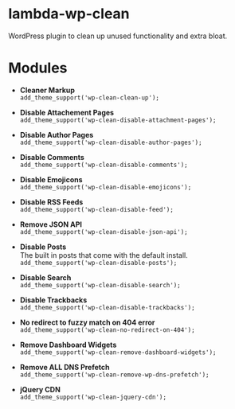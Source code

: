 # lambda-wp-clean
WordPress plugin to clean up unused functionality and extra bloat.

# Modules #

* **Cleaner Markup**<br>
`add_theme_support('wp-clean-clean-up');`

* **Disable Attachement Pages**<br>
`add_theme_support('wp-clean-disable-attachment-pages');`

* **Disable Author Pages**<br>
`add_theme_support('wp-clean-disable-author-pages');`

* **Disable Comments**<br>
`add_theme_support('wp-clean-disable-comments');`

* **Disable Emojicons**<br>
`add_theme_support('wp-clean-disable-emojicons');`

* **Disable RSS Feeds**<br>
`add_theme_support('wp-clean-disable-feed');`

* **Remove JSON API**<br>
`add_theme_support('wp-clean-disable-json-api');`

* **Disable Posts**<br>
The built in posts that come with the default install.<br>
`add_theme_support('wp-clean-disable-posts');`

* **Disable Search**<br>
`add_theme_support('wp-clean-disable-search');`

* **Disable Trackbacks**<br>
`add_theme_support('wp-clean-disable-trackbacks');`

* **No redirect to fuzzy match on 404 error**<br>
`add_theme_support('wp-clean-no-redirect-on-404');`

* **Remove Dashboard Widgets**<br>
`add_theme_support('wp-clean-remove-dashboard-widgets');`

* **Remove ALL DNS Prefetch**<br>
`add_theme_support('wp-clean-remove-wp-dns-prefetch');`

* **jQuery CDN**<br>
`add_theme_support('wp-clean-jquery-cdn');`

